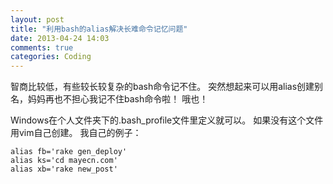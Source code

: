 ```yaml
---
layout: post
title: "利用bash的alias解决长难命令记忆问题"
date: 2013-04-24 14:03
comments: true
categories: Coding
---
```



智商比较低，有些较长较复杂的bash命令记不住。 突然想起来可以用alias创建别名，妈妈再也不担心我记不住bash命令啦！ 哦也！


Windows在个人文件夹下的.bash_profile文件里定义就可以。 如果没有这个文件用vim自己创建。
我自己的例子：


    alias fb='rake gen_deploy'
    alias ks='cd mayecn.com'
    alias xb='rake new_post'

